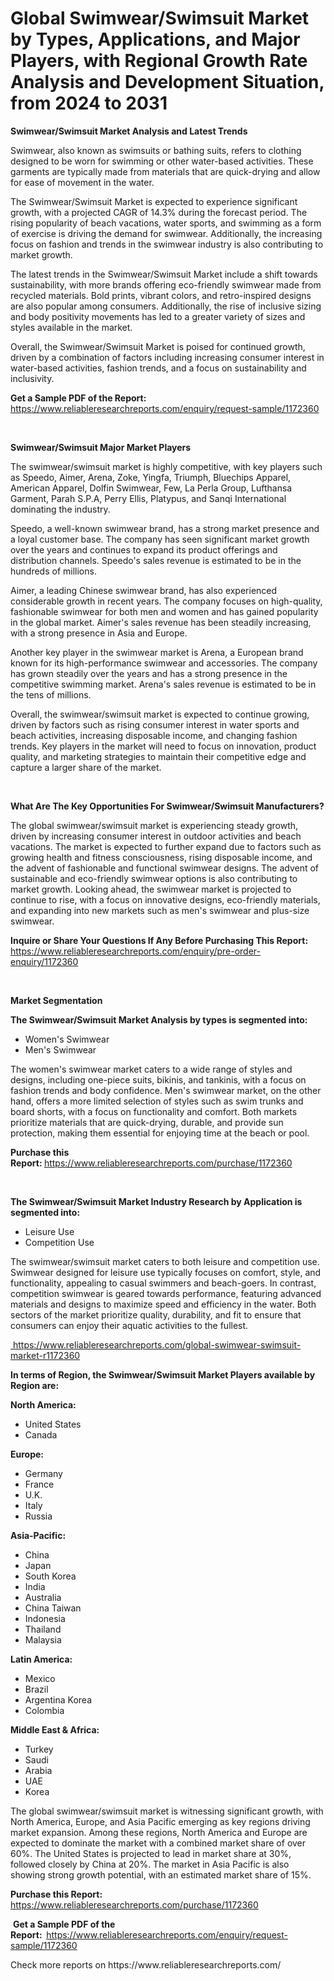 <p><h1>Global Swimwear/Swimsuit Market by Types, Applications, and Major Players, with Regional Growth Rate Analysis and Development Situation, from 2024 to 2031</h1></p><p><strong>Swimwear/Swimsuit Market Analysis and Latest Trends</strong></p>
<p><p>Swimwear, also known as swimsuits or bathing suits, refers to clothing designed to be worn for swimming or other water-based activities. These garments are typically made from materials that are quick-drying and allow for ease of movement in the water.</p><p>The Swimwear/Swimsuit Market is expected to experience significant growth, with a projected CAGR of 14.3% during the forecast period. The rising popularity of beach vacations, water sports, and swimming as a form of exercise is driving the demand for swimwear. Additionally, the increasing focus on fashion and trends in the swimwear industry is also contributing to market growth.</p><p>The latest trends in the Swimwear/Swimsuit Market include a shift towards sustainability, with more brands offering eco-friendly swimwear made from recycled materials. Bold prints, vibrant colors, and retro-inspired designs are also popular among consumers. Additionally, the rise of inclusive sizing and body positivity movements has led to a greater variety of sizes and styles available in the market.</p><p>Overall, the Swimwear/Swimsuit Market is poised for continued growth, driven by a combination of factors including increasing consumer interest in water-based activities, fashion trends, and a focus on sustainability and inclusivity.</p></p>
<p><strong>Get a Sample PDF of the Report:&nbsp;</strong> <a href="https://www.reliableresearchreports.com/enquiry/request-sample/1172360">https://www.reliableresearchreports.com/enquiry/request-sample/1172360</a></p>
<p>&nbsp;</p>
<p><strong>Swimwear/Swimsuit Major Market Players</strong></p>
<p><p>The swimwear/swimsuit market is highly competitive, with key players such as Speedo, Aimer, Arena, Zoke, Yingfa, Triumph, Bluechips Apparel, American Apparel, Dolfin Swimwear, Few, La Perla Group, Lufthansa Garment, Parah S.P.A, Perry Ellis, Platypus, and Sanqi International dominating the industry.</p><p>Speedo, a well-known swimwear brand, has a strong market presence and a loyal customer base. The company has seen significant market growth over the years and continues to expand its product offerings and distribution channels. Speedo's sales revenue is estimated to be in the hundreds of millions.</p><p>Aimer, a leading Chinese swimwear brand, has also experienced considerable growth in recent years. The company focuses on high-quality, fashionable swimwear for both men and women and has gained popularity in the global market. Aimer's sales revenue has been steadily increasing, with a strong presence in Asia and Europe.</p><p>Another key player in the swimwear market is Arena, a European brand known for its high-performance swimwear and accessories. The company has grown steadily over the years and has a strong presence in the competitive swimming market. Arena's sales revenue is estimated to be in the tens of millions.</p><p>Overall, the swimwear/swimsuit market is expected to continue growing, driven by factors such as rising consumer interest in water sports and beach activities, increasing disposable income, and changing fashion trends. Key players in the market will need to focus on innovation, product quality, and marketing strategies to maintain their competitive edge and capture a larger share of the market.</p></p>
<p>&nbsp;</p>
<p><strong>What Are The Key Opportunities For Swimwear/Swimsuit Manufacturers?</strong></p>
<p><p>The global swimwear/swimsuit market is experiencing steady growth, driven by increasing consumer interest in outdoor activities and beach vacations. The market is expected to further expand due to factors such as growing health and fitness consciousness, rising disposable income, and the advent of fashionable and functional swimwear designs. The advent of sustainable and eco-friendly swimwear options is also contributing to market growth. Looking ahead, the swimwear market is projected to continue to rise, with a focus on innovative designs, eco-friendly materials, and expanding into new markets such as men's swimwear and plus-size swimwear.</p></p>
<p><strong>Inquire or Share Your Questions If Any Before Purchasing This Report:</strong> <a href="https://www.reliableresearchreports.com/enquiry/pre-order-enquiry/1172360">https://www.reliableresearchreports.com/enquiry/pre-order-enquiry/1172360</a></p>
<p>&nbsp;</p>
<p><strong>Market Segmentation</strong></p>
<p><strong>The Swimwear/Swimsuit Market Analysis by types is segmented into:</strong></p>
<p><ul><li>Women's Swimwear</li><li>Men's Swimwear</li></ul></p>
<p><p>The women's swimwear market caters to a wide range of styles and designs, including one-piece suits, bikinis, and tankinis, with a focus on fashion trends and body confidence. Men's swimwear market, on the other hand, offers a more limited selection of styles such as swim trunks and board shorts, with a focus on functionality and comfort. Both markets prioritize materials that are quick-drying, durable, and provide sun protection, making them essential for enjoying time at the beach or pool.</p></p>
<p><strong>Purchase this Report:&nbsp;</strong><a href="https://www.reliableresearchreports.com/purchase/1172360">https://www.reliableresearchreports.com/purchase/1172360</a></p>
<p>&nbsp;</p>
<p><strong>The Swimwear/Swimsuit Market Industry Research by Application is segmented into:</strong></p>
<p><ul><li>Leisure Use</li><li>Competition Use</li></ul></p>
<p><p>The swimwear/swimsuit market caters to both leisure and competition use. Swimwear designed for leisure use typically focuses on comfort, style, and functionality, appealing to casual swimmers and beach-goers. In contrast, competition swimwear is geared towards performance, featuring advanced materials and designs to maximize speed and efficiency in the water. Both sectors of the market prioritize quality, durability, and fit to ensure that consumers can enjoy their aquatic activities to the fullest.</p></p>
<p><a href="https://www.reliableresearchreports.com/global-swimwear-swimsuit-market-r1172360">&nbsp;https://www.reliableresearchreports.com/global-swimwear-swimsuit-market-r1172360</a></p>
<p><strong>In terms of Region, the Swimwear/Swimsuit Market Players available by Region are:</strong></p>
<p>
    <p> <strong> North America: </strong>
        <ul>
            <li>United States</li>
            <li>Canada</li>
        </ul>
        </p> 
    <p> <strong> Europe: </strong>
        <ul>
            <li>Germany</li>
            <li>France</li>
            <li>U.K.</li>
            <li>Italy</li>
            <li>Russia</li>
        </ul>
        </p> 
    <p> <strong> Asia-Pacific: </strong>
        <ul>
            <li>China</li>
            <li>Japan</li>
            <li>South Korea</li>
            <li>India</li>
            <li>Australia</li>
            <li>China Taiwan</li>
            <li>Indonesia</li>
            <li>Thailand</li>
            <li>Malaysia</li>
        </ul>
        </p> 
    <p> <strong> Latin America: </strong>
        <ul>
            <li>Mexico</li>
            <li>Brazil</li>
            <li>Argentina Korea</li>
            <li>Colombia</li>
        </ul>
        </p> 
    <p> <strong> Middle East & Africa: </strong>
        <ul>
            <li>Turkey</li>
            <li>Saudi</li>
            <li>Arabia</li>
            <li>UAE</li>
            <li>Korea</li>
        </ul>
    </p>
    </p>
<p><p>The global swimwear/swimsuit market is witnessing significant growth, with North America, Europe, and Asia Pacific emerging as key regions driving market expansion. Among these regions, North America and Europe are expected to dominate the market with a combined market share of over 60%. The United States is projected to lead in market share at 30%, followed closely by China at 20%. The market in Asia Pacific is also showing strong growth potential, with an estimated market share of 15%.</p></p>
<p><strong>Purchase this Report: </strong><a href="https://www.reliableresearchreports.com/purchase/1172360">https://www.reliableresearchreports.com/purchase/1172360</a></p>
<p>&nbsp;<strong>Get a Sample PDF of the Report:&nbsp;&nbsp;</strong><a href="https://www.reliableresearchreports.com/enquiry/request-sample/1172360">https://www.reliableresearchreports.com/enquiry/request-sample/1172360</a></p>
<p><strong></strong></p>
<p>Check more reports on https://www.reliableresearchreports.com/</p>